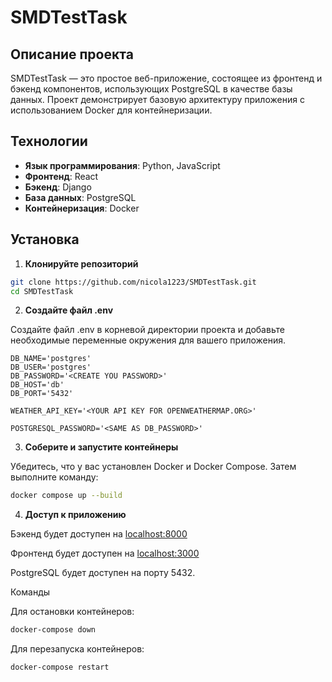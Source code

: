# SMDTestTask

## Описание проекта

SMDTestTask — это простое веб-приложение, состоящее из фронтенд и бэкенд компонентов, использующих PostgreSQL в качестве базы данных. Проект демонстрирует базовую архитектуру приложения с использованием Docker для контейнеризации.

## Технологии

- **Язык программирования**: Python, JavaScript
- **Фронтенд**: React
- **Бэкенд**: Django
- **База данных**: PostgreSQL
- **Контейнеризация**: Docker

## Установка

1. **Клонируйте репозиторий**
```bash
git clone https://github.com/nicola1223/SMDTestTask.git
cd SMDTestTask
```
2. **Создайте файл .env**

Создайте файл .env в корневой директории проекта и добавьте необходимые переменные окружения для вашего приложения.

```dotenv
DB_NAME='postgres'
DB_USER='postgres'
DB_PASSWORD='<CREATE YOU PASSWORD>'
DB_HOST='db'
DB_PORT='5432'

WEATHER_API_KEY='<YOUR API KEY FOR OPENWEATHERMAP.ORG>'

POSTGRESQL_PASSWORD='<SAME AS DB_PASSWORD>'
```

3. **Соберите и запустите контейнеры**

Убедитесь, что у вас установлен Docker и Docker Compose. Затем выполните команду:

```bash
docker compose up --build
```

4. **Доступ к приложению**

Бэкенд будет доступен на [localhost:8000](http://localhost:8000)

Фронтенд будет доступен на [localhost:3000](http://localhost:3000)

PostgreSQL будет доступен на порту 5432.

Команды

Для остановки контейнеров:
```bash
docker-compose down
```
Для перезапуска контейнеров:
```bash
docker-compose restart
```